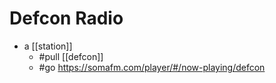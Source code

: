 # Defcon Radio

- a [[station]]
  - #pull [[defcon]]
  - #go https://somafm.com/player/#/now-playing/defcon


